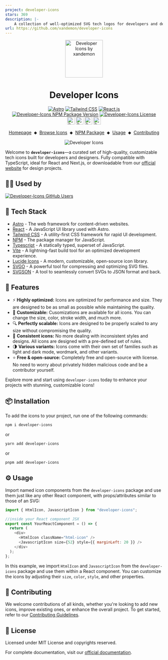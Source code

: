 ```yaml
---
project: developer-icons
stars: 369
description: |-
    A collection of well-optimized SVG tech logos for developers and designers—customizable, scalable, and free.
url: https://github.com/xandemon/developer-icons
---
```


<div align="center">
  <a href="https://xandemon.github.io/developer-icons" target="_blank"><img src="public/logo.png" alt="Developer Icons by xandemon" height="120" /></a>
  <h1>Developer Icons</h1>
</div>

<div align="center">
  <div>
    <a href="https://astro.build/" target="_blank"><img src="https://img.shields.io/badge/Astro-333333?logo=astro&logoColor=BC52EE" alt="Astro"></a>
    <a href="https://tailwindcss.com/" target="_blank"><img src="https://img.shields.io/badge/Tailwind_CSS-333?logo=tailwindcss&logoColor=06B6D4&style=flat" alt="Tailwind CSS"></a>
    <a href="https://react.dev/" target="_blank"><img src="https://img.shields.io/badge/React-333333?logo=react&logoColor=58c4dc" alt="React.js"></a>
    <a href="https://github.com/xandemon/developer-icons/releases" target="_blank"><img src="https://img.shields.io/npm/v/developer-icons?logo=github&logoColor=fff&label=Release&labelColor=333&color=148ACF&style=flat" alt="Developer-Icons NPM Package Version"></a>
    <a href="https://github.com/xandemon/developer-icons/blob/main/LICENSE" target="_blank"><img src="https://img.shields.io/github/license/xandemon/developer-icons?logo=github&logoColor=fff&label=License&labelColor=333&color=666666&style=flat" alt="Developer-Icons License"></a>
  </div>
  <div>
    <a href="https://www.npmjs.com/package/developer-icons" target="_blank"><img src="https://img.shields.io/npm/dy/developer-icons?logo=npm&logoColor=CB3837&label=Downloads&labelColor=333&color=148ACF&style=flat" alt="Developer-Icons NPM Package Downloads" style="height:24px"></a>
    <a href="https://github.com/xandemon/developer-icons/stargazers" target="_blank"><img src="https://img.shields.io/github/stars/xandemon/developer-icons?logo=github&logoColor=fff&label=Stars&labelColor=333&color=FFD700&style=flat" alt="Developer-Icons GitHub Stars" style="height:24px"></a>
    <a href="https://github.com/xandemon/developer-icons/network/dependents" target="_blank"><img src="https://dependents.info/xandemon/developer-icons/badge?logo=github&logoColor=fff&label=Users&labelColor=333" alt="Developer-Icons GitHub Network Dependents" style="height:24px" /></a>
    <a href="https://github.com/xandemon/developer-icons/stargazers" target="_blank"><img src="https://img.shields.io/github/forks/xandemon/developer-icons?logo=github&logoColor=fff&label=Forks&labelColor=333&color=148ACF&style=flat" alt="Developer-Icons GitHub Forks" style="height:24px"></a>
  </div>
 
</div>

<p align="center">
  <a href="https://xandemon.github.io/developer-icons/">Homepage</a>
  <span>&nbsp;⬥&nbsp;</span>
  <a href="https://xandemon.github.io/developer-icons/icons/All">Browse Icons</a>
  <span>&nbsp;⬥&nbsp;</span>
  <a href="https://www.npmjs.com/package/developer-icons">NPM Package</a>
  <span>&nbsp;⬥&nbsp;</span>
  <a href="https://xandemon.github.io/developer-icons/docs/usageGuide/">Usage</a>
  <span>&nbsp;⬥&nbsp;</span>
  <a href="https://xandemon.github.io/developer-icons/docs/contributing/">Contributing</a>
</p>

<p align="center">
  <img src="public/cover-image-light.png" alt="Developer Icons" />
</p>

Welcome to **`developer-icons`**—a curated set of high-quality, customizable tech icons built for developers and designers. Fully compatible with TypeScript, ideal for React and Next.js, or downloadable from our [official website](https://xandemon.github.io/developer-icons/icons/All "Developer Icons Website") for design projects.

## 🧑‍💻 Used by

<a href="https://github.com/xandemon/developer-icons/network/dependents" target="_blank">
  <img src="https://dependents.info/xandemon/developer-icons/image" alt="Developer-Icons GitHub Users" />
</a>

## 🚀 Tech Stack

- [Astro](https://astro.build/) - The web framework for content-driven websites.
- [React](https://reactjs.org/) - A JavaScript UI library used with Astro.
- [Tailwind CSS](https://tailwindcss.com/) - A utility-first CSS framework for rapid UI development.
- [NPM](https://www.npmjs.com/) - The package manager for JavaScript.
- [Typescript](https://www.typescriptlang.org/) - A statically typed, superset of JavaScript.
- [Vite](https://vitejs.dev/) - A lightning-fast build tool for an optimized development experience.
- [Lucide Icons](https://lucide.dev/) - A modern, customizable, open-source icon library.
- [SVGO](https://github.com/svg/svgo) - A powerful tool for compressing and optimizing SVG files.
- [SVGSON](https://github.com/svgson/svgson) - A tool to seamlessly convert SVGs to JSON format and back.

## 🌟 Features

- ⚡ **Highly optimized:** Icons are optimized for performance and size. They are designed to be as small as possible while maintaining the quality.
- 🎨 **Customizable:** Cusomizations are available for all icons. You can change the size, color, stroke width, and much more.
- 🔍 **Perfectly scalable:** Icons are designed to be properly scaled to any size without compromising the quality.
- 🔄 **Consistent icons:** No more dealing with inconsistent styles and designs. All icons are designed with a pre-defined set of rules.
- 🌗 **Various variants:** Icons come with their own set of families such as light and dark mode, wordmark, and other variants.
- ⭐ **Free & open-source:** Completely free and open-source with license. No need to worry about privately hidden malicious code and be a contributor yourself.

Explore more and start using `developer-icons` today to enhance your projects with stunning, customizable icons!

## 📦 Installation

To add the icons to your project, run one of the following commands:

```bash
npm i developer-icons
```

or

```bash
yarn add developer-icons
```

or

```bash
pnpm add developer-icons
```

## ⚙️ Usage

Import named icon components from the `developer-icons` package and use them just like any other React component, with props/attributes similar to those of an SVG:

```javascript
import { HtmlIcon, JavascriptIcon } from "developer-icons";

//inside your React component JSX
export const YourReactComponent = () => {
  return (
    <div>
      <HtmlIcon className="html-icon" />
      <JavascriptIcon size={52} style={{ marginLeft: 20 }} />
    </div>
  );
};
```

In this example, we import `HtmlIcon` and `JavascriptIcon` from the `developer-icons` package and use them within a React component. You can customize the icons by adjusting their `size`, `color`, `style`, and other properties.

## 🤝 Contributing

We welcome contributions of all kinds, whether you're looking to add new icons, improve existing ones, or enhance the overall project. To get started, refer to our [Contributing Guidelines](https://xandemon.github.io/developer-icons/docs/contributing).

## 📜 License

Licensed under MIT License and copyrights reserved.

For complete documentation, visit our [official documentation](https://xandemon.github.io/developer-icons/docs).

